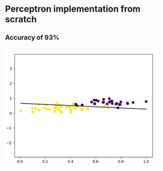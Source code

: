 # Perceptron implementation from scratch
## Accuracy of 93%

![check acc](https://github.com/Donia-sharafeldin/machine-models/blob/main/perceptron/p.png?raw=true)

